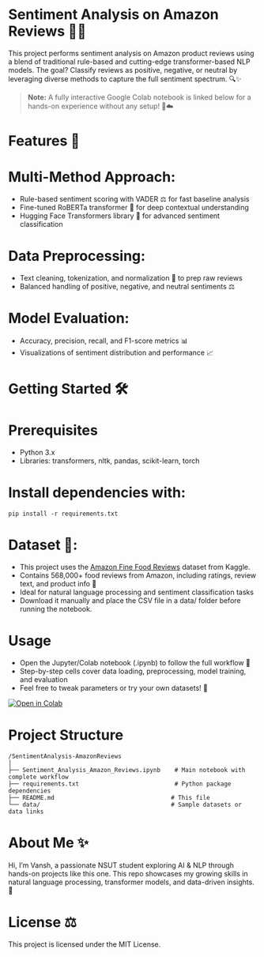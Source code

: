 # Sentiment Analysis on Amazon Reviews 🛒📝
This project performs sentiment analysis on Amazon product reviews using a blend of traditional rule-based and cutting-edge transformer-based NLP models. The goal? Classify reviews as positive, negative, or neutral by leveraging diverse methods to capture the full sentiment spectrum. 🔍✨

> **Note:** A fully interactive Google Colab notebook is linked below for a hands-on experience without any setup! 🚀☁️

# Features 🚀
  # Multi-Method Approach:
  - Rule-based sentiment scoring with VADER ⚖️ for fast baseline analysis
  - Fine-tuned RoBERTa transformer 🤖 for deep contextual understanding
  - Hugging Face Transformers library 🌟 for advanced sentiment classification

  # Data Preprocessing:
  - Text cleaning, tokenization, and normalization 🧹 to prep raw reviews
  - Balanced handling of positive, negative, and neutral sentiments ⚖️
  # Model Evaluation:
  - Accuracy, precision, recall, and F1-score metrics 📊
  - Visualizations of sentiment distribution and performance 📈

# Getting Started 🛠️

# Prerequisites
  - Python 3.x
  - Libraries: transformers, nltk, pandas, scikit-learn, torch

# Install dependencies with:
    pip install -r requirements.txt

#  Dataset 📂: 
- This project uses the [Amazon Fine Food Reviews](https://www.kaggle.com/datasets/snap/amazon-fine-food-reviews) dataset from Kaggle.
- Contains 568,000+ food reviews from Amazon, including ratings, review text, and product info 🛒
- Ideal for natural language processing and sentiment classification tasks
- Download it manually and place the CSV file in a data/ folder before running the notebook.

# Usage
  - Open the Jupyter/Colab notebook (.ipynb) to follow the full workflow 📓
  - Step-by-step cells cover data loading, preprocessing, model training, and evaluation
  - Feel free to tweak parameters or try your own datasets! 🔧

[![Open in Colab](https://colab.research.google.com/assets/colab-badge.svg)](https://colab.research.google.com/drive/1qKUJKs7MVxVTKZNvdk72NBT9Xn_oqnve?usp=sharing)

# Project Structure
    /SentimentAnalysis-AmazonReviews
    │
    ├── Sentiment_Analysis_Amazon_Reviews.ipynb    # Main notebook with complete workflow
    ├── requirements.txt                           # Python package dependencies
    ├── README.md                                 # This file
    └── data/                                     # Sample datasets or data links

# About Me ✨
Hi, I’m Vansh, a passionate NSUT student exploring AI & NLP through hands-on projects like this one. This repo showcases my growing skills in natural language processing, transformer models, and data-driven insights. 🚀

# License ⚖️
This project is licensed under the MIT License.
